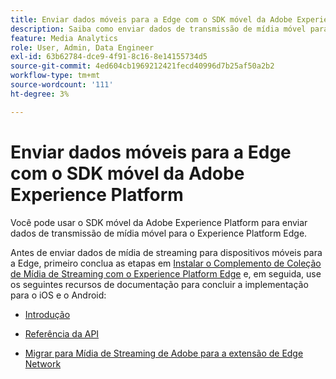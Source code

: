 ```yaml
---
title: Enviar dados móveis para a Edge com o SDK móvel da Adobe Experience Platform
description: Saiba como enviar dados de transmissão de mídia móvel para o Experience Platform Edge.
feature: Media Analytics
role: User, Admin, Data Engineer
exl-id: 63b62784-dce9-4f91-8c16-8e14155734d5
source-git-commit: 4ed604cb1969212421fecd40996d7b25af50a2b2
workflow-type: tm+mt
source-wordcount: '111'
ht-degree: 3%

---
```


# Enviar dados móveis para a Edge com o SDK móvel da Adobe Experience Platform

Você pode usar o SDK móvel da Adobe Experience Platform para enviar dados de transmissão de mídia móvel para o Experience Platform Edge.

Antes de enviar dados de mídia de streaming para dispositivos móveis para a Edge, primeiro conclua as etapas em [Instalar o Complemento de Coleção de Mídia de Streaming com o Experience Platform Edge](/help/implementation/edge/implementation-edge.md) e, em seguida, use os seguintes recursos de documentação para concluir a implementação para o iOS e o Android:

* [Introdução](https://developer.adobe.com/client-sdks/documentation/media-for-edge-network/)

* [Referência da API](https://developer.adobe.com/client-sdks/documentation/media-for-edge-network/api-reference/)

* [Migrar para Mídia de Streaming de Adobe para a extensão de Edge Network](https://developer.adobe.com/client-sdks/documentation/adobe-media-analytics/migration-guide/)
